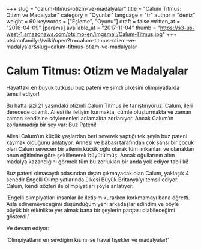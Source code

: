 +++
slug = "calum-titmus-otizm-ve-madalyalar"
title = "Calum Titmus: Otizm ve Madalyalar"
category = "Oyunlar"
language = "tr"
author = "deniz"
weight = 60
keywords = ["Eşleme", "Oyunu"]
draft = false
written_at = "2016-04-09"
[params]
available_at = "2017-11-04"
thumb = "https://s3-us-west-1.amazonaws.com/otsimo-en/imgsmall/Calum-Titmus.jpg"
+++
otsimofamily://wiki/open?tr=calum-titmus-otizm-ve-madalyalar&slug=calum-titmus-otizm-ve-madalyalar

# Calum Titmus: Otizm ve Madalyalar

Hayattaki en büyük tutkusu buz pateni ve şimdi ülkesini olimpiyatlarda temsil ediyor!

Bu hafta sizi 21 yaşındaki otizmli Calum Titmus ile tanıştırıyoruz. Calum, ileri derecede otizmli. Ailesi ile iletişim kurmakta, cümle oluşturmakta ve zaman zaman kendisine söylenenleri anlamakta zorlanıyor. Ancak Calum’ın zorlanmadığı bir şey var: Buz Pateni!

Ailesi Calum’un küçük yaşlardan beri severek yaptığı tek şeyin buz pateni kaymak olduğunu anlatıyor. Annesi ve babası tarafından çok şansı bir çocuk olan Calum sevecen bir ailenin küçük oğlu olarak tüm imkanları ve olanakları onun eğitimine göre şekillenerek büyütülmüş. Ancak oğullarının altın madalya kazandığını görmek tüm bu zorlukları bir anda yok ediyor tabii ki!

Buz pateni olmasaydı odasından dışarı çıkmayacak olan Calum, yaklaşık 4 senedir Engelli Olimpiyatlarında ülkesi Büyük Britanya’yı temsil ediyor. Calum, kendi sözleri ile olimpiyatları şöyle anlatıyor:

‘Engelli olimpiyatları insanlar ile iletişim kurarken korkmamayı bana öğretti. Asla edinemeyeceğimi düşündüğüm yeni arkadaşlar edindim ve böyle büyük bir etkinlikte yer almak bana bir şeylerin parçası olabileceğimi gösterdi.’

Ve devam ediyor:

‘Olimpiyatların en sevdiğim kısmı ise havai fişekler ve madalyalar!’
